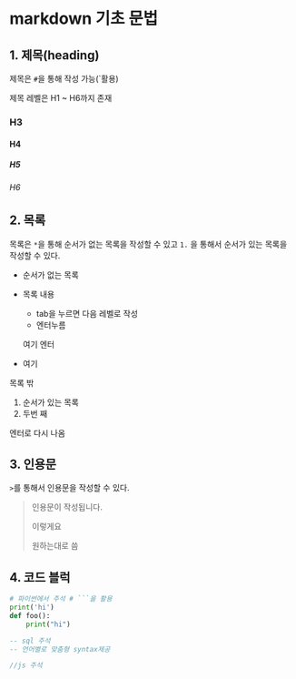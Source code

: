 # markdown 기초 문법

## 1. 제목(heading)

제목은 `#`을 통해 작성 가능(`활용)

제목 레벨은 H1 ~ H6까지 존재

### H3

#### H4

##### H5

###### H6

## 2. 목록

목록은 `*`을 통해 순서가 없는 목록을 작성할 수 있고 `1.` 을 통해서 순서가 있는 목록을 작성할 수 있다. 

* 순서가 없는 목록

* 목록 내용

  * tab을 누르면 다음 레벨로 작성
  * 엔터누름

  여기 엔터

* 여기

목록 밖

1. 순서가 있는 목록
2. 두번 째

엔터로 다시 나옴

## 3. 인용문

`>`를 통해서 인용문을 작성할 수 있다.

> 인용문이 작성됩니다.
>
> 이렇게요
>
> 원하는대로 씀

## 4. 코드 블럭

``` python
# 파이썬에서 주석 # ```을 활용
print('hi')
def foo():
    print("hi")
```

```sql
-- sql 주석
-- 언어별로 맞춤형 syntax제공
```

```javascript
//js 주석
```





